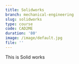 ```yaml
---
title: Solidworks
branch: mechanical-engineering
slug: solidworks
type: course
code: CAD2ME
duration: '80'
image: /image/default.jpg
file: ''
---
```


This is Solid works
